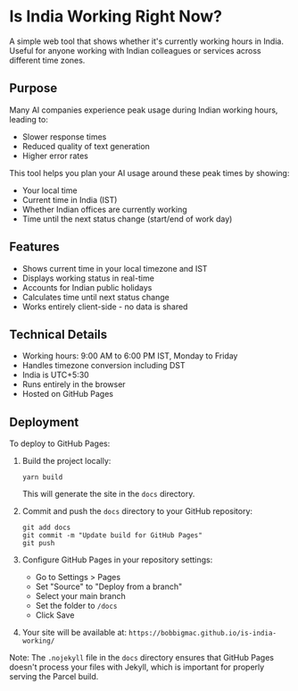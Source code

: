 # Is India Working Right Now?

A simple web tool that shows whether it's currently working hours in India. Useful for anyone working with Indian colleagues or services across different time zones.

## Purpose

Many AI companies experience peak usage during Indian working hours, leading to:
- Slower response times
- Reduced quality of text generation
- Higher error rates

This tool helps you plan your AI usage around these peak times by showing:
- Your local time
- Current time in India (IST)
- Whether Indian offices are currently working
- Time until the next status change (start/end of work day)

## Features

- Shows current time in your local timezone and IST
- Displays working status in real-time
- Accounts for Indian public holidays
- Calculates time until next status change
- Works entirely client-side - no data is shared

## Technical Details

- Working hours: 9:00 AM to 6:00 PM IST, Monday to Friday
- Handles timezone conversion including DST
- India is UTC+5:30
- Runs entirely in the browser
- Hosted on GitHub Pages

## Deployment

To deploy to GitHub Pages:

1. Build the project locally:
   ```
   yarn build
   ```
   This will generate the site in the `docs` directory.

2. Commit and push the `docs` directory to your GitHub repository:
   ```
   git add docs
   git commit -m "Update build for GitHub Pages"
   git push
   ```

3. Configure GitHub Pages in your repository settings:
   - Go to Settings > Pages
   - Set "Source" to "Deploy from a branch"
   - Select your main branch
   - Set the folder to `/docs`
   - Click Save

4. Your site will be available at: `https://bobbigmac.github.io/is-india-working/`

Note: The `.nojekyll` file in the `docs` directory ensures that GitHub Pages doesn't process your files with Jekyll, which is important for properly serving the Parcel build.

